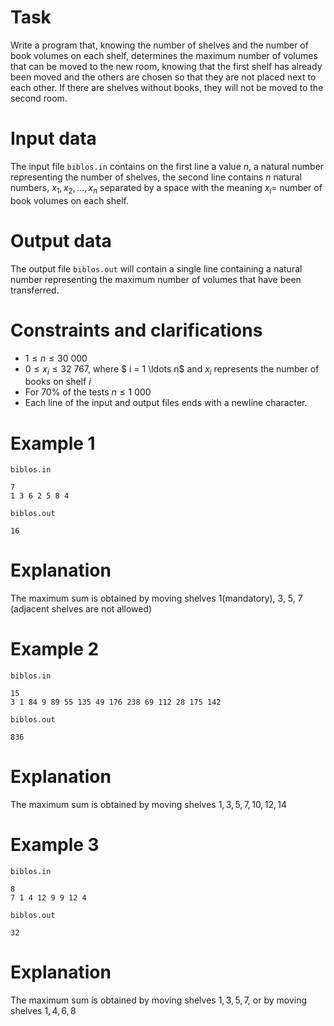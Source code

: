# Task

Write a program that, knowing the number of shelves and the number of book volumes on each shelf, determines the maximum number of volumes that can be moved to the new room, knowing that the first shelf has already been moved and the others are chosen so that they are not placed next to each other. If there are shelves without books, they will not be moved to the second room.

# Input data

The input file `biblos.in` contains on the first line a value $n$, a natural number representing the number of shelves, the second line contains $n$ natural numbers, $x_1, x_2, \ldots, x_n$ separated by a space with the meaning $x_i =$ number of book volumes on each shelf.

# Output data

The output file `biblos.out` will contain a single line containing a natural number representing the maximum number of volumes that have been transferred.

# Constraints and clarifications

* $1 \leq n \leq 30\ 000$
* $0 \leq x_i \leq 32\ 767$, where $ i = 1 \ldots n$ and $x_i$ represents the number of books on shelf $i$
* For $70\%$ of the tests $n \leq 1\ 000$
* Each line of the input and output files ends with a newline character.

# Example 1

`biblos.in`
```
7
1 3 6 2 5 8 4
```

`biblos.out`
```
16
```

# Explanation

The maximum sum is obtained by moving shelves $1$(mandatory), 3, 5, 7 (adjacent shelves are not allowed)

# Example 2

`biblos.in`
```
15
3 1 84 9 89 55 135 49 176 238 69 112 28 175 142
```

`biblos.out`
```
836
```

# Explanation

The maximum sum is obtained by moving shelves $1, 3, 5, 7, 10, 12, 14$

# Example 3

`biblos.in`
```
8
7 1 4 12 9 9 12 4
```

`biblos.out`
```
32
```

# Explanation

The maximum sum is obtained by moving shelves $1, 3, 5, 7$, or by moving shelves $1, 4, 6, 8$